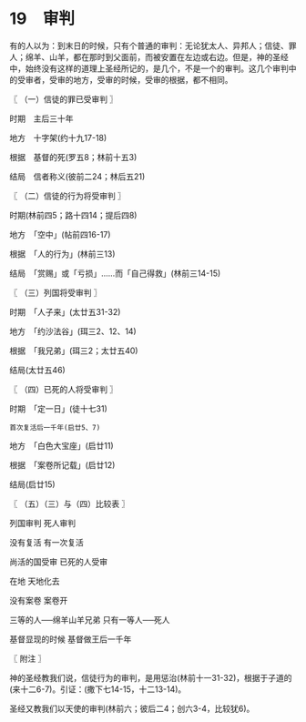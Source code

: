 # 19　审判


有的人以为：到末日的时候，只有个普通的审判：无论犹太人、异邦人；信徒、罪人；绵羊、山羊，都在那时到父面前，而被安置在左边或右边。但是，神的圣经中，始终没有这样的道理上圣经所记的，是几个，不是一个的审判。这几个审判中的受审者，受审的地方，受审的时候，受审的根据，都不相同。



〖 （一）信徒的罪已受审判 〗

时期　主后三十年

地方　十字架(约十九17-18)

根据　基督的死(罗五8；林前十五3)

结局　信者称义(彼前二24；林后五21)



〖 （二）信徒的行为将受审判 〗

时期(林前四5；路十四14；提后四8)

地方　「空中」(帖前四16-17)

根据　「人的行为」(林前三13)

结局　「赏赐」或「亏损」……而「自己得救」(林前三14-15)



〖 （三）列国将受审判 〗

时期　「人子来」(太廿五31-32)

地方　「约沙法谷」(珥三2、12、14)

根据　「我兄弟」(珥三2；太廿五40)

结局(太廿五46)



〖 （四）已死的人将受审判 〗

时期　「定一日」(徒十七31)

	首次复活后一千年(启廿5、7)

地方　「白色大宝座」(启廿11)

根据　「案卷所记载」(启廿12)

结局(启廿15)



〖 （五）（三）与（四）比较表 〗

列国审判	死人审判

没有复活	有一次复活

尚活的国受审	已死的人受审

在地	天地化去

没有案卷	案卷开

三等的人──绵羊山羊兄弟	只有一等人──死人

基督显现的时候	基督做王后一千年



〖 附注 〗

神的圣经教我们说，信徒行为的审判，是用惩治(林前十一31-32)，根据于子道的(来十二6-7)。引证：(撒下七14-15，十二13-14)。

圣经又教我们以天使的审判(林前六；彼后二4；创六3-4，比较犹6)。

